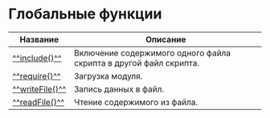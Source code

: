 # Глобальные функции

| Название        | Описание                                      |
|------------------|-----------------------------------------------|
| [^^include()^^](include.md)     | Включение содержимого одного файла скрипта в другой файл скрипта. |
| [^^require()^^](require.md)     | Загрузка модуля.                              |
| [^^writeFile()^^](writeFile.md) | Запись данных в файл.                         |
| [^^readFile()^^](readFile.md)   | Чтение содержимого из файла.                  |